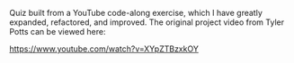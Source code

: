 Quiz built from a YouTube code-along exercise, which I have greatly
expanded, refactored, and improved. The original project video from
Tyler Potts can be viewed here:

https://www.youtube.com/watch?v=XYpZTBzxkOY
